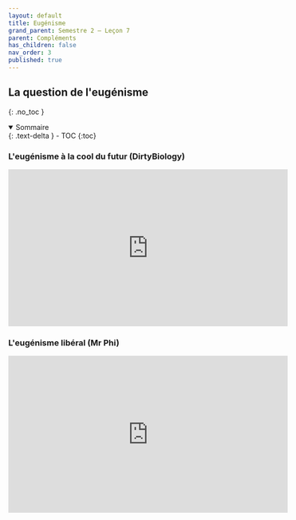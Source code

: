```yaml
---
layout: default
title: Eugénisme
grand_parent: Semestre 2 – Leçon 7
parent: Compléments
has_children: false
nav_order: 3
published: true
---
```


## La question de l'eugénisme
{: .no_toc }

<details open markdown="block">
  <summary>
    Sommaire
  </summary>
  {: .text-delta }
- TOC
{:toc}
</details>

### L'eugénisme à la cool du futur (DirtyBiology)


<iframe width="560" height="315" src="https://www.youtube.com/embed/cYAaHJ9WUXs?si=8ues0VS3OTTQUU-2" title="YouTube video player" frameborder="0" allow="accelerometer; autoplay; clipboard-write; encrypted-media; gyroscope; picture-in-picture; web-share" referrerpolicy="strict-origin-when-cross-origin" allowfullscreen></iframe>

### L'eugénisme libéral (Mr Phi)

<iframe width="560" height="315" src="https://www.youtube.com/embed/GsUsgx2oPYA?si=H_DHJ1Sc-oplx1JZ" title="YouTube video player" frameborder="0" allow="accelerometer; autoplay; clipboard-write; encrypted-media; gyroscope; picture-in-picture; web-share" referrerpolicy="strict-origin-when-cross-origin" allowfullscreen></iframe>
